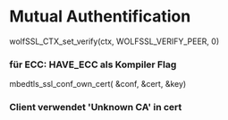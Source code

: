 # Mutual Authentification
wolfSSL_CTX_set_verify(ctx, WOLFSSL_VERIFY_PEER, 0)
### für ECC: HAVE_ECC als Kompiler Flag

mbedtls_ssl_conf_own_cert( &conf, &cert, &key)
### Client verwendet 'Unknown CA' in cert
